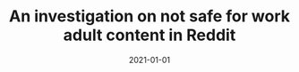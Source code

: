 ---
title: 'An investigation on not safe for work adult content in Reddit'
collection: publications
permalink: /publication/2021-CEUR Workshop Proceedings-An-investigation.md
excerpt: 'F. Cauteruccio, E. Corradini, G. Terracina, D. Ursino, L. Virgili'
date: 2021-01-01
venue: 'CEUR Workshop Proceedings'
location: 'DEMACS, University of Calabria, Italy, DII, Polytechnic University of Marche, Italy'
---